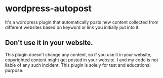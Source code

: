 # wordpress-autopost
It's a wordpress plugin that automatically posts new content collected from different websites based on keyword or link you initially put into it. 

## Don't use it in your website.

This plugin doesn't change any content, so if you use it in your website, copyrighted content might get posted in your website. I and my code is not liable of any such incident. This plugin is solely for test and educational purpose.



